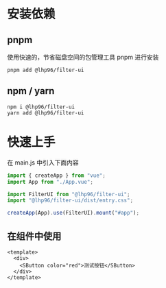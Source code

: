 # 安装依赖

## pnpm

使用快速的，节省磁盘空间的包管理工具 pnpm 进行安装

```shell
pnpm add @lhp96/filter-ui
```

## npm / yarn

```shell
npm i @lhp96/filter-ui
yarn add @lhp96/filter-ui
```

# 快速上手

在 main.js 中引入下面内容

```js
import { createApp } from "vue";
import App from "./App.vue";

import FilterUI from "@lhp96/filter-ui";
import "@lhp96/filter-ui/dist/entry.css";

createApp(App).use(FilterUI).mount("#app");
```

## 在组件中使用

```vue
<template>
  <div>
    <SButton color="red">测试按钮</SButton>
  </div>
</template>
```
